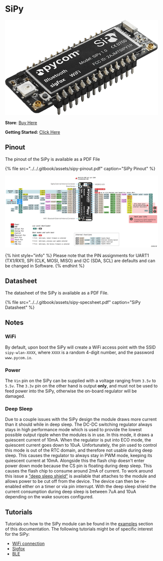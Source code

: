 # SiPy

![](../../.gitbook/assets/sipy-2.png)

**Store**: [Buy Here](http://www.pycom.io/sipy)

**Getting Started:** [Click Here](https://docs.pycom.io/chapter/gettingstarted/connection/sipy.html)

## Pinout

The pinout of the SiPy is available as a PDF File

{% file src="../../.gitbook/assets/sipy-pinout.pdf" caption="SiPy Pinout" %}

![](../../.gitbook/assets/sipy-pinout.png)

{% hint style="info" %}
Please note that the PIN assignments for UART1 \(TX1/RX1\), SPI \(CLK, MOSI, MISO\) and I2C \(SDA, SCL\) are defaults and can be changed in Software.
{% endhint %}

## Datasheet

The datasheet of the SiPy is available as a PDF File.

{% file src="../../.gitbook/assets/sipy-specsheet.pdf" caption="SiPy Datasheet" %}

## Notes

### WiFi

By default, upon boot the SiPy will create a WiFi access point with the SSID `sipy-wlan-XXXX`, where `XXXX` is a random 4-digit number, and the password `www.pycom.io`.

### Power

The `Vin` pin on the SiPy can be supplied with a voltage ranging from `3.5v` to `5.5v`. The `3.3v` pin on the other hand is output **only**, and must not be used to feed power into the SiPy, otherwise the on-board regulator will be damaged.

### Deep Sleep

Due to a couple issues with the SiPy design the module draws more current than it should while in deep sleep. The DC-DC switching regulator always stays in high performance mode which is used to provide the lowest possible output ripple when the modules is in use. In this mode, it draws a quiescent current of 10mA. When the regulator is put into ECO mode, the quiescent current goes down to 10uA. Unfortunately, the pin used to control this mode is out of the RTC domain, and therefore not usable during deep sleep. This causes the regulator to always stay in PWM mode, keeping its quiescent current at 10mA. Alongside this the flash chip doesn't enter power down mode because the CS pin is floating during deep sleep. This causes the flash chip to consume around 2mA of current. To work around this issue a ["deep sleep shield"](../boards/deepsleep/) is available that attaches to the module and allows power to be cut off from the device. The device can then be re-enabled either on a timer or via pin interrupt. With the deep sleep shield the current consumption during deep sleep is between 7uA and 10uA depending on the wake sources configured.

## Tutorials

Tutorials on how to the SiPy module can be found in the [examples](../../tutorials-and-examples/introduction.md) section of this documentation. The following tutorials might be of specific interest for the SiPy:

* [WiFi connection](../../tutorials-and-examples/all/wlan.md)
* [Sigfox](../../tutorials-and-examples/sigfox.md)
* [BLE](../../tutorials-and-examples/all/ble.md)

